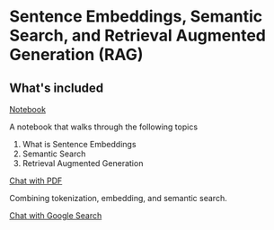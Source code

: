# Sentence Embeddings, Semantic Search, and Retrieval Augmented Generation (RAG)

## What's included

[Notebook](./semantic_search.ipynb)

A notebook that walks through the following topics

1. What is Sentence Embeddings
1. Semantic Search
1. Retrieval Augmented Generation

[Chat with PDF](./chat-with-pdf/)

Combining tokenization, embedding, and semantic search.

[Chat with Google Search](./chat-with-google-search/)
